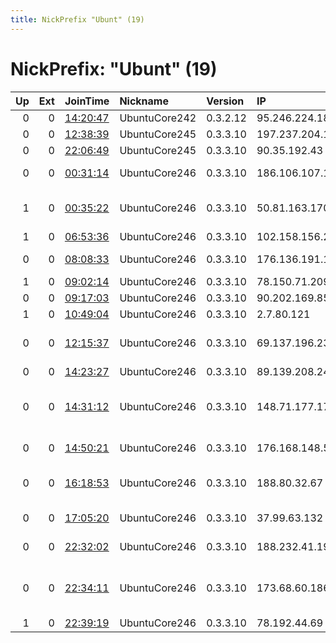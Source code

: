 ```yaml
---
title: NickPrefix "Ubunt" (19)
---
```


# NickPrefix: "Ubunt" (19)

|   Up |   Ext | JoinTime                                                                                            | Nickname      | Version   | IP              | AS                                       | CC   |   ORp |   Dirp | OS    | Contact   |   eFamMembers |
|-----:|------:|:----------------------------------------------------------------------------------------------------|:--------------|:----------|:----------------|:-----------------------------------------|:-----|------:|-------:|:------|:----------|--------------:|
|    0 |     0 | [14:20:47](https://metrics.torproject.org/rs.html#details/1B160139C4990A8E635DAB2B27EF87C1845E16DA) | UbuntuCore242 | 0.3.2.12  | 95.246.224.182  | Telecom Italia                           | it   | 34805 |      0 | Linux | None      |             1 |
|    0 |     0 | [12:38:39](https://metrics.torproject.org/rs.html#details/E5D8C20554EA9F15DC824E8972EB9F6566288E26) | UbuntuCore245 | 0.3.3.10  | 197.237.204.163 | WANANCHI-                                | ke   | 34311 |      0 | Linux | None      |             1 |
|    0 |     0 | [22:06:49](https://metrics.torproject.org/rs.html#details/E422E07E36AF0D1A9312144B30E6FF87C3AB49C4) | UbuntuCore245 | 0.3.3.10  | 90.35.192.43    | Orange                                   | fr   | 44839 |      0 | Linux | None      |             1 |
|    0 |     0 | [00:31:14](https://metrics.torproject.org/rs.html#details/53DD5E88B42920489D2D0A10170DD1A01F23CA3B) | UbuntuCore246 | 0.3.3.10  | 186.106.107.122 | TELEFu00D3NICA CHILE S.A.                | cl   | 39269 |      0 | Linux | None      |             1 |
|    1 |     0 | [00:35:22](https://metrics.torproject.org/rs.html#details/19249545B2919F209665BDD734B0566A096A30CE) | UbuntuCore246 | 0.3.3.10  | 50.81.163.170   | Mediacom Communications Corp             | us   | 44109 |      0 | Linux | None      |             1 |
|    1 |     0 | [06:53:36](https://metrics.torproject.org/rs.html#details/396CF504EBFAE8CE8A1081A06F45264AB157C06F) | UbuntuCore246 | 0.3.3.10  | 102.158.156.26  | TOPNET                                   | tn   | 45591 |      0 | Linux | None      |             1 |
|    0 |     0 | [08:08:33](https://metrics.torproject.org/rs.html#details/BE153A1337BEBCE45C4A7C152BCF51C00199A1ED) | UbuntuCore246 | 0.3.3.10  | 176.136.191.117 | Bouygues Telecom SA                      | fr   | 38137 |      0 | Linux | None      |             1 |
|    1 |     0 | [09:02:14](https://metrics.torproject.org/rs.html#details/9EE393746D918F4A5DCA18F1203573AC0D9154EC) | UbuntuCore246 | 0.3.3.10  | 78.150.71.209   | TalkTalk                                 | gb   | 34175 |      0 | Linux | None      |             1 |
|    0 |     0 | [09:17:03](https://metrics.torproject.org/rs.html#details/5103252FD407E36A2B33A16734928C8E4AFB58C9) | UbuntuCore246 | 0.3.3.10  | 90.202.169.85   | Sky UK Limited                           | gb   | 39875 |      0 | Linux | None      |             1 |
|    1 |     0 | [10:49:04](https://metrics.torproject.org/rs.html#details/8A4EDC7AF29938AD1261998DDED711E1573C6F0E) | UbuntuCore246 | 0.3.3.10  | 2.7.80.121      | Orange                                   | fr   | 32905 |      0 | Linux | None      |             1 |
|    0 |     0 | [12:15:37](https://metrics.torproject.org/rs.html#details/ADF242F48CE442DBF20051A2FE70BE12A05B5E2A) | UbuntuCore246 | 0.3.3.10  | 69.137.196.233  | Comcast Cable Communications, LLC        | us   | 41299 |      0 | Linux | None      |             1 |
|    0 |     0 | [14:23:27](https://metrics.torproject.org/rs.html#details/6609D5FD44735CCF429A79CF2C1CAD84F08252CF) | UbuntuCore246 | 0.3.3.10  | 89.139.208.241  | 013 NetVision Ltd                        | il   | 40749 |      0 | Linux | None      |             1 |
|    0 |     0 | [14:31:12](https://metrics.torproject.org/rs.html#details/435FCDC60910DDB82CC434589038096FE662C828) | UbuntuCore246 | 0.3.3.10  | 148.71.177.174  | Vodafone Portugal - Communicacoes Pessoa | pt   | 44477 |      0 | Linux | None      |             1 |
|    0 |     0 | [14:50:21](https://metrics.torproject.org/rs.html#details/15DBC12D36D2B92C04B203C3103181B2811D50CE) | UbuntuCore246 | 0.3.3.10  | 176.168.148.52  | Bouygues Telecom SA                      | fr   | 40349 |      0 | Linux | None      |             1 |
|    0 |     0 | [16:18:53](https://metrics.torproject.org/rs.html#details/AD203B2FBD35AD13B6552EA6EDE2A7FF5D9F773A) | UbuntuCore246 | 0.3.3.10  | 188.80.32.67    | Servicos De Comunicacoes E Multimedia S. | pt   | 41339 |      0 | Linux | None      |             1 |
|    0 |     0 | [17:05:20](https://metrics.torproject.org/rs.html#details/C9788F0FA1A78609CFC3D5533A173D16C40B3E18) | UbuntuCore246 | 0.3.3.10  | 37.99.63.132    | 2DAY Telecom LLP                         | kz   | 35387 |      0 | Linux | None      |             1 |
|    0 |     0 | [22:32:02](https://metrics.torproject.org/rs.html#details/5FAB33206C604247F37227F565202C7CFA2852E7) | UbuntuCore246 | 0.3.3.10  | 188.232.41.195  | JSC ER-Telecom Holding                   | ru   | 41359 |      0 | Linux | None      |             1 |
|    0 |     0 | [22:34:11](https://metrics.torproject.org/rs.html#details/064E241F4A31C15B98888833795FBF5D74F8AE09) | UbuntuCore246 | 0.3.3.10  | 173.68.60.186   | MCI Communications Services, Inc. d/b/a  | us   | 37337 |      0 | Linux | None      |             1 |
|    1 |     0 | [22:39:19](https://metrics.torproject.org/rs.html#details/0A6C4E93CD7F2BB88E1F807EF58B8C7D3103A03E) | UbuntuCore246 | 0.3.3.10  | 78.192.44.69    | Free SAS                                 | fr   | 43483 |      0 | Linux | None      |             1 |
